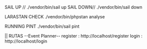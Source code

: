 SAIL UP //
./vendor/bin/sail up 
SAIL DOWN// 
./vendor/bin/sail down

LARASTAN CHECK
./vendor/bin/phpstan analyse

RUNNING PINT
./vendor/bin/sail pint

||
RUTAS
--Event Planner--
register : http://localhost/register
login  :  http://localhost/login